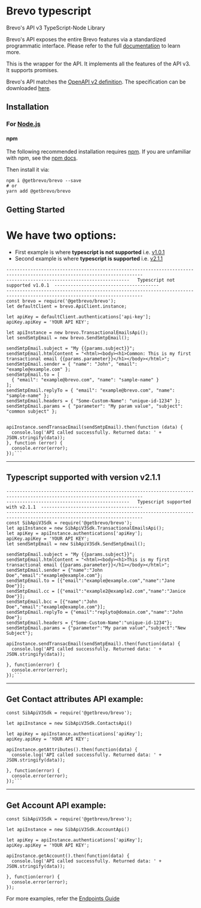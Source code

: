 # Brevo typescript

Brevo's API v3 TypeScript-Node Library

Brevo's API exposes the entire Brevo features via a standardized programmatic interface. Please refer to the full [documentation](https://developers.brevo.com) to learn more.

This is the wrapper for the API. It implements all the features of the API v3. It supports promises.

Brevo's API matches the [OpenAPI v2 definition](https://www.openapis.org/). The specification can be downloaded [here](https://api.brevo.com/v3/swagger_definition.yml).

## Installation

### For [Node.js](https://nodejs.org/)

#### npm

The following recommended installation requires [npm](https://npmjs.org/). If you are unfamiliar with npm, see the [npm docs](https://npmjs.org/doc/).

Then install it via:

```shell
npm i @getbrevo/brevo --save
# or
yarn add @getbrevo/brevo
```

## Getting Started



# We have two options:
- First example is where **typescript is not supported** i.e. [v1.0.1]([url](https://www.npmjs.com/package/@getbrevo/brevo/v/1.0.1))
- Second example is where **typescript is supported** i.e. [v2.1.1]([url](https://www.npmjs.com/package/@getbrevo/brevo/v/2.1.1))


```shell
-------------------------------------------------------------------------------------------------------------------------
----------------------------------------------   Typescript not supported v1.0.1  ---------------------------------------
-------------------------------------------------------------------------------------------------------------------------
const brevo = require('@getbrevo/brevo');
let defaultClient = brevo.ApiClient.instance;

let apiKey = defaultClient.authentications['api-key'];
apiKey.apiKey = 'YOUR API KEY';

let apiInstance = new brevo.TransactionalEmailsApi();
let sendSmtpEmail = new brevo.SendSmtpEmail();

sendSmtpEmail.subject = "My {{params.subject}}";
sendSmtpEmail.htmlContent = "<html><body><h1>Common: This is my first transactional email {{params.parameter}}</h1></body></html>";
sendSmtpEmail.sender = { "name": "John", "email": "example@example.com" };
sendSmtpEmail.to = [
  { "email": "example@brevo.com", "name": "sample-name" }
];
sendSmtpEmail.replyTo = { "email": "example@brevo.com", "name": "sample-name" };
sendSmtpEmail.headers = { "Some-Custom-Name": "unique-id-1234" };
sendSmtpEmail.params = { "parameter": "My param value", "subject": "common subject" };


apiInstance.sendTransacEmail(sendSmtpEmail).then(function (data) {
  console.log('API called successfully. Returned data: ' + JSON.stringify(data));
}, function (error) {
  console.error(error);
});```

```
-------------------------------------------------------------------------------------------------------------------------
## Typescript supported with version v2.1.1

```shell
-------------------------------------------------------------------------------------------------------------------------
----------------------------------------------   Typescript supported with v2.1.1  --------------------------------------
-------------------------------------------------------------------------------------------------------------------------
const SibApiV3Sdk = require('@getbrevo/brevo');
let apiInstance = new SibApiV3Sdk.TransactionalEmailsApi();
let apiKey = apiInstance.authentications['apiKey'];
apiKey.apiKey = 'YOUR API KEY';
let sendSmtpEmail = new SibApiV3Sdk.SendSmtpEmail(); 

sendSmtpEmail.subject = "My {{params.subject}}";
sendSmtpEmail.htmlContent = "<html><body><h1>This is my first transactional email {{params.parameter}}</h1></body></html>";
sendSmtpEmail.sender = {"name":"John Doe","email":"example@example.com"};
sendSmtpEmail.to = [{"email":"example@example.com","name":"Jane Doe"}];
sendSmtpEmail.cc = [{"email":"example2@example2.com","name":"Janice Doe"}];
sendSmtpEmail.bcc = [{"name":"John Doe","email":"example@example.com"}];
sendSmtpEmail.replyTo = {"email":"replyto@domain.com","name":"John Doe"};
sendSmtpEmail.headers = {"Some-Custom-Name":"unique-id-1234"};
sendSmtpEmail.params = {"parameter":"My param value","subject":"New Subject"};

apiInstance.sendTransacEmail(sendSmtpEmail).then(function(data) {
  console.log('API called successfully. Returned data: ' + JSON.stringify(data));

}, function(error) {
  console.error(error);
});```

```
-------------------------------------------------------------------------------------------------------------------------
## Get Contact attributes API example:

```shell
const SibApiV3Sdk = require('@getbrevo/brevo');

let apiInstance = new SibApiV3Sdk.ContactsApi()

let apiKey = apiInstance.authentications['apiKey'];
apiKey.apiKey = 'YOUR API KEY';

apiInstance.getAttributes().then(function(data) {
  console.log('API called successfully. Returned data: ' + JSON.stringify(data));

}, function(error) {
  console.error(error);
});```

```
-------------------------------------------------------------------------------------------------------------------------
## Get Account API example:

```shell
const SibApiV3Sdk = require('@getbrevo/brevo');

let apiInstance = new SibApiV3Sdk.AccountApi()

let apiKey = apiInstance.authentications['apiKey'];
apiKey.apiKey = 'YOUR API KEY';

apiInstance.getAccount().then(function(data) {
  console.log('API called successfully. Returned data: ' + JSON.stringify(data));

}, function(error) {
  console.error(error);
});
```

For more examples, refer the [Endpoints Guide](https://developers.brevo.com/reference)
